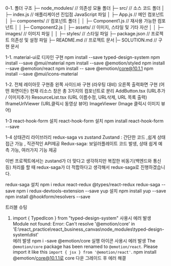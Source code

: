 0-1. 폴더 구조
├─ node_modules/ // 의존성 모듈 폴더
├─ src/ // 소스 코드 폴더
│ ├─ index.js // 애플리케이션 진입점 JavaScript 파일
│ ├─ App.js // 메인 컴포넌트
│ ├─ components/ // 컴포넌트 폴더
│ │ ├─ Component1.js // 재사용 가능한 컴포넌트
│ │ ├─ Component2.js
│ ├─ assets/ // 이미지, 스타일 및 기타 자산
│ │ ├─ images/ // 이미지 파일
│ │ ├─ styles/ // 스타일 파일
├─ package.json // 프로젝트 의존성 및 설정 파일
├─ README.md // 프로젝트 문서
|─ SOLUTION.md // 구현 문서

1-1. material-ui로 디자인 구현
npm install --save typed-design-system
npm install --save @mui/material
npm install --save @emotion/styled
npm install --save @emotion/react
npm install -- save @emotion/core@10.1.1
npm install --save @mui/icons-material

1-2. 전체 레이아웃 구현중
왼쪽 사이드바 구현 (라우팅 대비)
오른쪽 출력화면 구현 (어떤 화면이든)
현재 리소스 창은 총 3가지의 컴포넌트로 분리
AddButton.tsx (URL추가 / 이미지추가)
ResourceList.tsx (URL 이름수정, URL삭제, URL 목록 출력)
IframeUrlViewer (URL클릭시 동영상 뷰어)
ImageViewer (Image 클릭시 이미지 뷰어)

1-3 react-hook-form 설치
react-hook-form 설치
npm install react-hook-form --save

1-4 상태관리 라이브러리
redux-saga vs zustand
Zustand : 간단한 코드 ,쉽게 상태접근 가능 , 직관적인 API제공
Redux-saga: 보일러플레이트 코드 발생, 상태 쉽게 예측 가능, 여러가지 기능 제공

이번 프로젝트에서는 zustand가 더 맞다고 생각하지만
복잡한 비동기(백엔드와 통신 등) 처리를 할 때 redux-saga가 더 적합하다고 생각해서 redux-saga로 진행하겠습니다.

redux-saga 설치
npm i redux react-redux @types/react-redux redux-saga --save
npm i redux-devtools-extension --save
yup 설치
npm install yup --save
npm install @hookform/resolvers --save

트러블 슈팅

1. import { TypedIcon } from "typed-design-system" 사용시 에러 발생
   Module not found: Error: Can't resolve '@emotion/core' in 'E:\react_practice\react_business_canvas\node_modules\typed-design-system\dist'  
   에러 발생
   npm i -save @emotion/core 실행
   아이콘 사용시 에러 발생
   The `@emotion/core` package has been renamed to `@emotion/react`. Please import it like this `import { jsx } from '@emotion/react'`.
   npm install @emotion/core@10.1.1로 core 다운 그레이드 후 에러 해결
